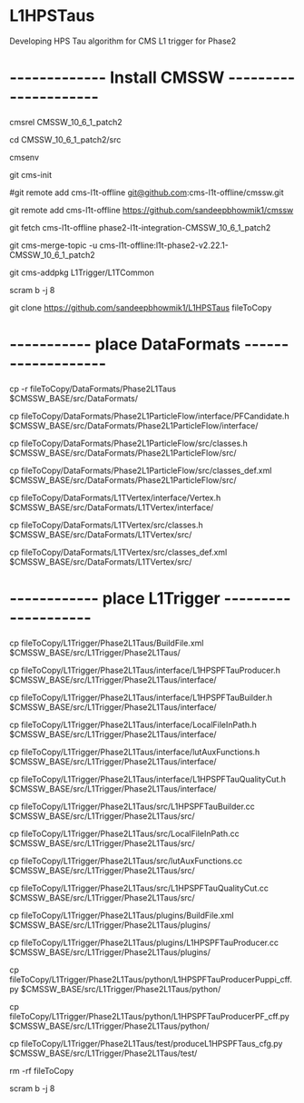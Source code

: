 # L1HPSTaus
Developing HPS Tau algorithm for CMS L1 trigger for Phase2

# ------------- Install CMSSW ---------------------

cmsrel CMSSW_10_6_1_patch2

cd CMSSW_10_6_1_patch2/src

cmsenv

git cms-init

#git remote add cms-l1t-offline git@github.com:cms-l1t-offline/cmssw.git

git remote add cms-l1t-offline https://github.com/sandeepbhowmik1/cmssw

git fetch cms-l1t-offline phase2-l1t-integration-CMSSW_10_6_1_patch2

git cms-merge-topic -u cms-l1t-offline:l1t-phase2-v2.22.1-CMSSW_10_6_1_patch2

git cms-addpkg L1Trigger/L1TCommon

scram b -j 8

git clone https://github.com/sandeepbhowmik1/L1HPSTaus fileToCopy



# ----------- place DataFormats -------------------

cp -r fileToCopy/DataFormats/Phase2L1Taus $CMSSW_BASE/src/DataFormats/

cp fileToCopy/DataFormats/Phase2L1ParticleFlow/interface/PFCandidate.h $CMSSW_BASE/src/DataFormats/Phase2L1ParticleFlow/interface/

cp fileToCopy/DataFormats/Phase2L1ParticleFlow/src/classes.h $CMSSW_BASE/src/DataFormats/Phase2L1ParticleFlow/src/

cp fileToCopy/DataFormats/Phase2L1ParticleFlow/src/classes_def.xml $CMSSW_BASE/src/DataFormats/Phase2L1ParticleFlow/src/

cp fileToCopy/DataFormats/L1TVertex/interface/Vertex.h $CMSSW_BASE/src/DataFormats/L1TVertex/interface/

cp fileToCopy/DataFormats/L1TVertex/src/classes.h  $CMSSW_BASE/src/DataFormats/L1TVertex/src/

cp fileToCopy/DataFormats/L1TVertex/src/classes_def.xml $CMSSW_BASE/src/DataFormats/L1TVertex/src/


# ------------ place L1Trigger --------------------

cp fileToCopy/L1Trigger/Phase2L1Taus/BuildFile.xml $CMSSW_BASE/src/L1Trigger/Phase2L1Taus/

cp fileToCopy/L1Trigger/Phase2L1Taus/interface/L1HPSPFTauProducer.h $CMSSW_BASE/src/L1Trigger/Phase2L1Taus/interface/

cp fileToCopy/L1Trigger/Phase2L1Taus/interface/L1HPSPFTauBuilder.h $CMSSW_BASE/src/L1Trigger/Phase2L1Taus/interface/

cp fileToCopy/L1Trigger/Phase2L1Taus/interface/LocalFileInPath.h $CMSSW_BASE/src/L1Trigger/Phase2L1Taus/interface/

cp fileToCopy/L1Trigger/Phase2L1Taus/interface/lutAuxFunctions.h $CMSSW_BASE/src/L1Trigger/Phase2L1Taus/interface/

cp fileToCopy/L1Trigger/Phase2L1Taus/interface/L1HPSPFTauQualityCut.h $CMSSW_BASE/src/L1Trigger/Phase2L1Taus/interface/


cp fileToCopy/L1Trigger/Phase2L1Taus/src/L1HPSPFTauBuilder.cc $CMSSW_BASE/src/L1Trigger/Phase2L1Taus/src/

cp fileToCopy/L1Trigger/Phase2L1Taus/src/LocalFileInPath.cc $CMSSW_BASE/src/L1Trigger/Phase2L1Taus/src/

cp fileToCopy/L1Trigger/Phase2L1Taus/src/lutAuxFunctions.cc $CMSSW_BASE/src/L1Trigger/Phase2L1Taus/src/

cp fileToCopy/L1Trigger/Phase2L1Taus/src/L1HPSPFTauQualityCut.cc $CMSSW_BASE/src/L1Trigger/Phase2L1Taus/src/


cp fileToCopy/L1Trigger/Phase2L1Taus/plugins/BuildFile.xml $CMSSW_BASE/src/L1Trigger/Phase2L1Taus/plugins/

cp fileToCopy/L1Trigger/Phase2L1Taus/plugins/L1HPSPFTauProducer.cc $CMSSW_BASE/src/L1Trigger/Phase2L1Taus/plugins/


cp fileToCopy/L1Trigger/Phase2L1Taus/python/L1HPSPFTauProducerPuppi_cff.py $CMSSW_BASE/src/L1Trigger/Phase2L1Taus/python/

cp fileToCopy/L1Trigger/Phase2L1Taus/python/L1HPSPFTauProducerPF_cff.py $CMSSW_BASE/src/L1Trigger/Phase2L1Taus/python/


cp fileToCopy/L1Trigger/Phase2L1Taus/test/produceL1HPSPFTaus_cfg.py $CMSSW_BASE/src/L1Trigger/Phase2L1Taus/test/


rm -rf fileToCopy


scram b -j 8

